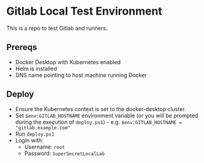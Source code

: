 # Gitlab Local Test Environment

This is a repo to test Gitlab and runners.

## Prereqs
- Docker Desktop with Kubernetes enabled
- Helm is installed
- DNS name pointing to host machine running Docker

## Deploy
- Ensure the Kubernetes context is set to the docker-desktop cluster.
- Set `$env:GITLAB_HOSTNAME` environment variable (or you will be prompted during the execution of `deploy.ps1`) - e.g. `$env:GITLAB_HOSTNAME = "gitlab.example.com"`
- Run `deploy.ps1`
- Login with:
  - Username: `root`
  - Password: `SuperSecretLocalLab`